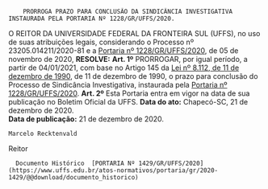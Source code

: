         PRORROGA PRAZO PARA CONCLUSÃO DA SINDICÂNCIA INVESTIGATIVA INSTAURADA PELA PORTARIA Nº 1228/GR/UFFS/2020.  

 O REITOR DA UNIVERSIDADE FEDERAL DA FRONTEIRA SUL (UFFS), no uso de suas atribuições legais, considerando o Processo nº 23205.014211/2020-81 e a [Portaria nº 1228/GR/UFFS/2020](https://www.uffs.edu.br/atos-normativos/portaria/gr/2020-1228), de 05 de novembro de 2020,  **RESOLVE:**   **Art. 1º**  PRORROGAR, por igual período, a partir de 04/01/2021, com base no Artigo 145 da [Lei nº 8.112, de 11 de dezembro de 1990](http://www.planalto.gov.br/ccivil_03/leis/l8112cons.htm), de 11 de dezembro de 1990, o prazo para conclusão do Processo de Sindicância Investigativa, instaurada pela [Portaria nº 1228/GR/UFFS/2020](https://www.uffs.edu.br/atos-normativos/portaria/gr/2020-1228).   **Art. 2º**  Esta Portaria entra em vigor na data de sua publicação no Boletim Oficial da UFFS.          **Data do ato:** Chapecó-SC, 21 de dezembro de 2020.   
 **Data de publicação:**  21 de dezembro de 2020. 

    Marcelo Recktenvald   
 Reitor 

      Documento Histórico  [PORTARIA Nº 1429/GR/UFFS/2020](https://www.uffs.edu.br/atos-normativos/portaria/gr/2020-1429/@@download/documento_historico)     
      